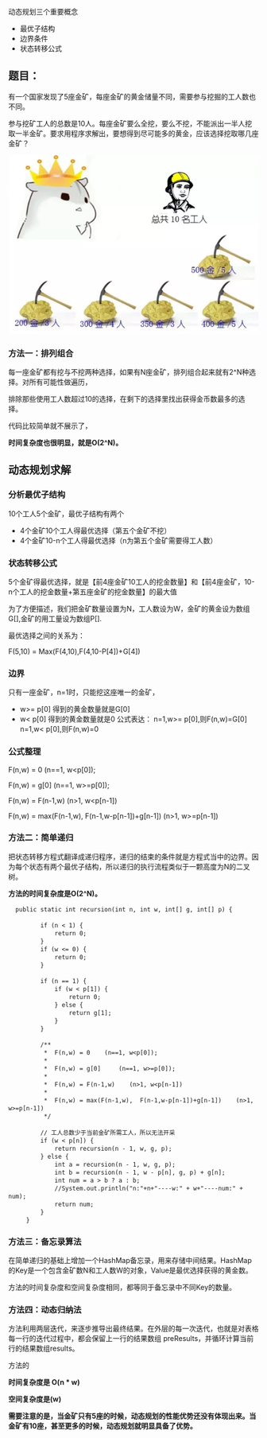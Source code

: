 动态规划三个重要概念
* 最优子结构
* 边界条件
* 状态转移公式

## 题目：

有一个国家发现了5座金矿，每座金矿的黄金储量不同，需要参与挖掘的工人数也不同。

参与挖矿工人的总数是10人。每座金矿要么全挖，要么不挖，不能派出一半人挖取一半金矿。要求用程序求解出，要想得到尽可能多的黄金，应该选择挖取哪几座金矿？

![Image text](img/1587531013.jpg)

### 方法一：排列组合

每一座金矿都有挖与不挖两种选择，如果有N座金矿，排列组合起来就有2^N种选择。对所有可能性做遍历，

排除那些使用工人数超过10的选择，在剩下的选择里找出获得金币数最多的选择。

代码比较简单就不展示了，

**时间复杂度也很明显，就是O(2^N)。**

## 动态规划求解

### 分析最优子结构

10个工人5个金矿，最优子结构有两个
* 4个金矿10个工人得最优选择（第五个金矿不挖）
* 4个金矿10-n个工人得最优选择（n为第五个金矿需要得工人数）

### 状态转移公式

5个金矿得最优选择，就是【前4座金矿10工人的挖金数量】和【前4座金矿，10-n个工人的挖金数量+第五座金矿的挖金数量】的最大值

为了方便描述，我们把金矿数量设置为N，工人数设为W，金矿的黄金设为数组G[],金矿的用工量设为数组P[].

最优选择之间的关系为：

F(5,10) = Max(F(4,10),F(4,10-P[4])+G[4])

### 边界

只有一座金矿，n=1时，只能挖这座唯一的金矿，
 * w>= p[0] 得到的黄金数量就是G[0]
 * w<  p[0] 得到的黄金数量就是0
 公式表达： 
 n=1,w>= p[0],则F(n,w)=G[0]
 n=1,w<  p[0],则F(n,w)=0
 
 ### 公式整理
 
 F(n,w) = 0    (n==1, w<p[0]);
 
 F(n,w) = g[0]     (n==1, w>=p[0]);
 
 F(n,w) = F(n-1,w)    (n>1, w<p[n-1])  
 
 F(n,w) = max(F(n-1,w),  F(n-1,w-p[n-1])+g[n-1])    (n>1, w>=p[n-1])
 
 ### 方法二：简单递归
 
 把状态转移方程式翻译成递归程序，递归的结束的条件就是方程式当中的边界。因为每个状态有两个最优子结构，所以递归的执行流程类似于一颗高度为N的二叉树。
 
 **方法的时间复杂度是O(2^N)。**
 ```
   public static int recursion(int n, int w, int[] g, int[] p) {
  
          if (n < 1) {
              return 0;
          }
          if (w <= 0) {
              return 0;
          }
  
          if (n == 1) {
              if (w < p[1]) {
                  return 0;
              } else {
                  return g[1];
              }
          }
  
          /**
           *  F(n,w) = 0    (n==1, w<p[0]);
           *
           *  F(n,w) = g[0]     (n==1, w>=p[0]);
           *
           *  F(n,w) = F(n-1,w)    (n>1, w<p[n-1])
           *
           *  F(n,w) = max(F(n-1,w),  F(n-1,w-p[n-1])+g[n-1])    (n>1, w>=p[n-1])
           */
  
          // 工人总数少于当前金矿所需工人，所以无法开采
          if (w < p[n]) {
              return recursion(n - 1, w, g, p);
          } else {
              int a = recursion(n - 1, w, g, p);
              int b = recursion(n - 1, w - p[n], g, p) + g[n];
              int num = a > b ? a : b;
              //System.out.println("n:"+n+"----w:" + w+"----num:" + num);
              return num;
          }
      }
``` 

### 方法三：备忘录算法

在简单递归的基础上增加一个HashMap备忘录，用来存储中间结果。HashMap的Key是一个包含金矿数N和工人数W的对象，Value是最优选择获得的黄金数。

方法的时间复杂度和空间复杂度相同，都等同于备忘录中不同Key的数量。

### 方法四：动态归纳法

方法利用两层迭代，来逐步推导出最终结果。在外层的每一次迭代，也就是对表格每一行的迭代过程中，都会保留上一行的结果数组 preResults，并循环计算当前行的结果数组results。

方法的

**时间复杂度是 O(n * w)**

**空间复杂度是(w)**

**需要注意的是，当金矿只有5座的时候，动态规划的性能优势还没有体现出来。当金矿有10座，甚至更多的时候，动态规划就明显具备了优势。**



